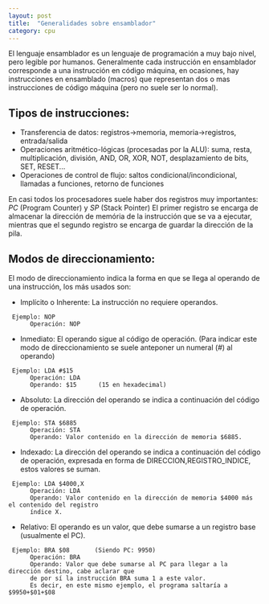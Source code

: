```yaml
---
layout: post
title:  "Generalidades sobre ensamblador"
category: cpu
---
```


El lenguaje ensamblador es un lenguaje de programación a muy bajo nivel,
pero legible por humanos. Generalmente cada instrucción en ensamblador
corresponde a una instrucción en código máquina, en ocasiones,
hay instrucciones en ensamblado (macros) que representan dos o mas
instrucciones de código máquina (pero no suele ser lo normal).

## Tipos de instrucciones:

* Transferencia de datos: registros->memoria, memoria->registros, entrada/salida
* Operaciones aritmético-lógicas (procesadas por la ALU): suma, resta, multiplicación, división, AND, OR, XOR, NOT, desplazamiento de bits, SET, RESET...
* Operaciones de control de flujo: saltos condicional/incondicional, llamadas a funciones, retorno de funciones

En casi todos los procesadores suele haber dos registros muy importantes:
*PC* (Program Counter) y *SP* (Stack Pointer) El primer registro se encarga
de almacenar la dirección de memória de la instrucción que se va a ejecutar,
mientras que el segundo registro se encarga de guardar la dirección de la pila.

## Modos de direccionamiento:

El modo de direccionamiento indica la forma en que se llega al operando de una instrucción, los más usados son:

* Implícito o Inherente: La instrucción no requiere operandos.
```
 Ejemplo: NOP
      Operación: NOP
```

* Inmediato: El operando sigue al código de operación.
(Para indicar este modo de direccionamiento se suele anteponer un numeral (#) al operando)
```
 Ejemplo: LDA #$15
      Operación: LDA
      Operando: $15      (15 en hexadecimal)
```

* Absoluto: La dirección del operando se indica a continuación del código de operación.
```
 Ejemplo: STA $6885
      Operación: STA
      Operando: Valor contenido en la dirección de memoria $6885.
```

* Indexado: La dirección del operando se indica a continuación del código de operación, expresada en forma de DIRECCION,REGISTRO_INDICE, estos valores se suman.
```
 Ejemplo: LDA $4000,X
      Operación: LDA
      Operando: Valor contenido en la dirección de memoria $4000 más el contenido del registro 
      índice X.
```
* Relativo: El operando es un valor, que debe sumarse a un registro base (usualmente el PC).
```
 Ejemplo: BRA $08       (Siendo PC: 9950)
      Operación: BRA
      Operando: Valor que debe sumarse al PC para llegar a la dirección destino, cabe aclarar que
      de por sí la instrucción BRA suma 1 a este valor.
      Es decir, en este mismo ejemplo, el programa saltaría a $9950+$01+$08
```
